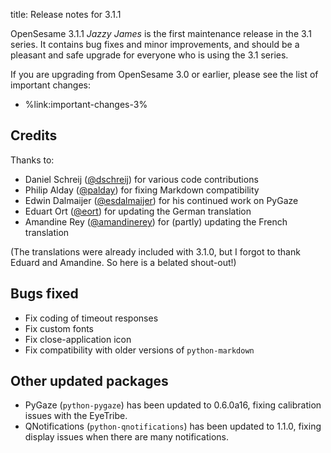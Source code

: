 title: Release notes for 3.1.1

OpenSesame 3.1.1 *Jazzy James* is the first maintenance release in the 3.1 series. It contains bug fixes and minor improvements, and should be a pleasant and safe upgrade for everyone who is using the 3.1 series.

If you are upgrading from OpenSesame 3.0 or earlier, please see the list of important changes:

- %link:important-changes-3%

## Credits

Thanks to:

- Daniel Schreij ([@dschreij](https://github.com/dschreij)) for various code contributions
- Philip Alday ([@palday](https://github.com/palday)) for fixing Markdown compatibility
- Edwin Dalmaijer ([@esdalmaijer](https://github.com/esdalmaijer)) for his continued work on PyGaze
- Eduart Ort ([@eort](https://github.com/eort)) for updating the German translation
- Amandine Rey ([@amandinerey](https://github.com/amandinerey)) for (partly) updating the French translation

(The translations were already included with 3.1.0, but I forgot to thank Eduard and Amandine. So here is a belated shout-out!)

## Bugs fixed

- Fix coding of timeout responses
- Fix custom fonts
- Fix close-application icon
- Fix compatibility with older versions of `python-markdown`

## Other updated packages

- PyGaze (`python-pygaze`) has been updated to 0.6.0a16, fixing calibration issues with the EyeTribe.
- QNotifications (`python-qnotifications`) has been updated to 1.1.0, fixing display issues when there are many notifications.
